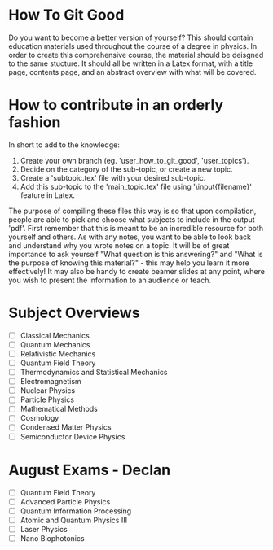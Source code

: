 # How To Git Good
Do you want to become a better version of yourself?
This should contain education materials used throughout the course of a degree in physics.
In order to create this comprehensive course, the material should be deisgned to the same stucture. 
It should all be written in a Latex format, with a title page, contents page, and an abstract overview with what will be covered.  

# How to contribute in an orderly fashion 

In short to add to the knowledge:

1. Create your own branch (eg. 'user_how_to_git_good', 'user_topics').
2. Decide on the category of the sub-topic, or create a new topic.
3. Create a 'subtopic.tex' file with your desired sub-topic.
4. Add this sub-topic to the 'main_topic.tex' file using '\input{filename}' feature in Latex.

The purpose of compiling these files this way is so that upon compilation,
people are able to pick and choose what subjects to include in the output 'pdf'.
First remember that this is meant to be an incredible resource for both yourself and others.
As with any notes, you want to be able to look back and understand why you wrote notes on a topic. 
It will be of great importance to ask yourself "What question is this answering?"
and "What is the purpose of knowing this material?" - this may help you learn it more effectively!
It may also be handy to create beamer slides at any point, 
where you wish to present the information to an audience or teach.

# Subject Overviews
- [ ] Classical Mechanics
- [ ] Quantum Mechanics
- [ ] Relativistic Mechanics
- [ ] Quantum Field Theory
- [ ] Thermodynamics and Statistical Mechanics 
- [ ] Electromagnetism
- [ ] Nuclear Physics
- [ ] Particle Physics
- [ ] Mathematical Methods
- [ ] Cosmology
- [ ] Condensed Matter Physics
- [ ] Semiconductor Device Physics

# August Exams - Declan
- [ ] Quantum Field Theory
- [ ] Advanced Particle Physics
- [ ] Quantum Information Processing
- [ ] Atomic and Quantum Physics III
- [ ] Laser Physics
- [ ] Nano Biophotonics
